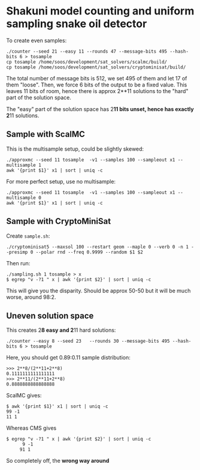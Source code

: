 Shakuni model counting and uniform sampling snake oil detector
===========================================

To create even samples:

```
./counter --seed 21 --easy 11 --rounds 47 --message-bits 495 --hash-bits 6 > tosample
cp tosample /home/soos/development/sat_solvers/scalmc/build/
cp tosample /home/soos/development/sat_solvers/cryptominisat/build/
```

The total number of message bits is 512, we set 495 of them and let 17 of them "loose". Then, we force 6 bits of the output to be a fixed value. This leaves 11 bits of room, hence there is approx 2**11 solutions to the "hard" part of the solution space.

The "easy" part of the solution space has 2**11 bits unset, hence has exactly 2**11 solutions.


Sample with ScalMC
-----

This is the multisample setup, could be slightly skewed:
```
./approxmc --seed 11 tosample  -v1 --samples 100 --sampleout x1 --multisample 1
awk '{print $1}' x1 | sort | uniq -c
```

For more perfect setup, use no multisample:
```
./approxmc --seed 11 tosample  -v1 --samples 100 --sampleout x1 --multisample 0
awk '{print $1}' x1 | sort | uniq -c
```


Sample with CryptoMiniSat
-----

Create `sample.sh`:
```
./cryptominisat5 --maxsol 100 --restart geom --maple 0 --verb 0 -n 1 --presimp 0 --polar rnd --freq 0.9999 --random $1 $2
```

Then run:

```
./sampling.sh 1 tosample > x
$ egrep "v -?1 " x | awk '{print $2}' | sort | uniq -c
```

This will give you the disparity. Should be approx 50-50 but it will be much worse, around 98:2.


Uneven solution space
-----

This creates 2**8 easy and 2**11 hard solutions:

```
./counter --easy 8 --seed 23   --rounds 30 --message-bits 495 --hash-bits 6 > tosample
```

Here, you should get 0.89:0.11 sample distribution:

```
>>> 2**8/(2**11+2**8)
0.1111111111111111
>>> 2**11/(2**11+2**8)
0.8888888888888888
```

ScalMC gives:

```
$ awk '{print $1}' x1 | sort | uniq -c
99 -1
11 1
```

Whereas CMS gives

```
$ egrep "v -?1 " x | awk '{print $2}' | sort | uniq -c
      9 -1
     91 1
```

So completely off, the **wrong way around**

